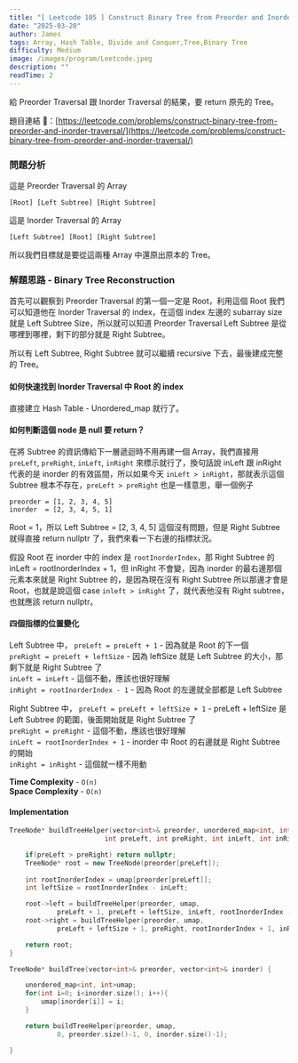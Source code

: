 ```yaml
---
title: "[ Leetcode 105 ] Construct Binary Tree from Preorder and Inorder Traversal | 解題思路分享"
date: "2025-03-20"
author: James
tags: Array, Hash Table, Divide and Conquer,Tree,Binary Tree
difficulty: Medium
image: /images/program/Leetcode.jpeg
description: ""
readTime: 2
---
```


給 Preorder Traversal 跟 Inorder Traversal 的結果，要 return 原先的 Tree。

題目連結 🔗：[https://leetcode.com/problems/construct-binary-tree-from-preorder-and-inorder-traversal/](https://leetcode.com/problems/construct-binary-tree-from-preorder-and-inorder-traversal/)

### **問題分析**

這是 Preorder Traversal 的 Array

```
[Root] [Left Subtree] [Right Subtree]
```

這是 Inorder Traversal 的 Array

```
[Left Subtree] [Root] [Right Subtree]
```

所以我們目標就是要從這兩種 Array 中還原出原本的 Tree。

### **解題思路 - Binary Tree Reconstruction**

首先可以觀察到 Preorder Traversal 的第一個一定是 Root，利用這個 Root 我們可以知道他在 Inorder Traversal 的 index，在這個 index 左邊的 subarray size 就是 Left Subtree Size，所以就可以知道 Preorder Traversal Left Subtree 是從哪裡到哪裡，剩下的部分就是 Right Subtree。

所以有 Left Subtree, Right Subtree 就可以繼續 recursive 下去，最後建成完整的 Tree。

#### **如何快速找到 Inorder Traversal 中 Root 的 index**

直接建立 Hash Table - Unordered_map 就行了。

#### **如何判斷這個 node 是 null 要 return？**

在將 Subtree 的資訊傳給下一層遞迴時不用再建一個 Array，我們直接用 `preLeft`, `preRight`, `inLeft`, `inRight` 來標示就行了，換句話說 inLeft 跟 inRight 代表的是 inorder 的有效區間，所以如果今天 `inLeft > inRight`，那就表示這個 Subtree 根本不存在，`preLeft > preRight` 也是一樣意思，舉一個例子

```
preorder = [1, 2, 3, 4, 5]
inorder  = [2, 3, 4, 5, 1]
```

Root = 1，所以 Left Subtree = [2, 3, 4, 5] 這個沒有問題，但是 Right Subtree 就得直接 return nullptr 了，我們來看一下右邊的指標狀況。

假設 Root 在 inorder 中的 index 是 `rootInorderIndex`，那 Right Subtree 的 inLeft = rootInorderIndex + 1，但 inRight 不會變，因為 inorder 的最右邊那個元素本來就是 Right Subtree 的，是因為現在沒有 Right Subtree 所以那邊才會是 Root，也就是說這個 case `inleft > inRight` 了，就代表他沒有 Right subtree，也就應該 return nullptr。

#### **四個指標的位置變化**

Left Subtree 中，
`preLeft = preLeft + 1` - 因為就是 Root 的下一個<br>
`preRight = preLeft + leftSize` - 因為 leftSize 就是 Left Subtree 的大小，那剩下就是 Right Subtree 了<br>
`inLeft = inLeft` - 這個不動，應該也很好理解<br>
`inRight = rootInorderIndex - 1` - 因為 Root 的左邊就全部都是 Left Subtree

Right Subtree 中，
`preLeft = preLeft + leftSize + 1` - preLeft + leftSize 是 Left Subtree 的範圍，後面開始就是 Right Subtree 了<br>
`preRight = preRight` - 這個不動，應該也很好理解<br>
`inLeft = rootInorderIndex + 1` - inorder 中 Root 的右邊就是 Right Subtree 的開始<br>
`inRight = inRight` - 這個就一樣不用動

**Time Complexity** - `O(n)`<br>
**Space Complexity** - `O(n)`

#### **Implementation**

```cpp
TreeNode* buildTreeHelper(vector<int>& preorder, unordered_map<int, int>& umap, 
                        int preLeft, int preRight, int inLeft, int inRight){

    if(preLeft > preRight) return nullptr;
    TreeNode* root = new TreeNode(preorder[preLeft]);
    
    int rootInorderIndex = umap[preorder[preLeft]];
    int leftSize = rootInorderIndex - inLeft;

    root->left = buildTreeHelper(preorder, umap, 
            preLeft + 1, preLeft + leftSize, inLeft, rootInorderIndex - 1);
    root->right = buildTreeHelper(preorder, umap, 
            preLeft + leftSize + 1, preRight, rootInorderIndex + 1, inRight);

    return root;
}

TreeNode* buildTree(vector<int>& preorder, vector<int>& inorder) {

    unordered_map<int, int>umap; 
    for(int i=0; i<inorder.size(); i++){
        umap[inorder[i]] = i;
    }

    return buildTreeHelper(preorder, umap, 
            0, preorder.size()-1, 0, inorder.size()-1);

}
```
